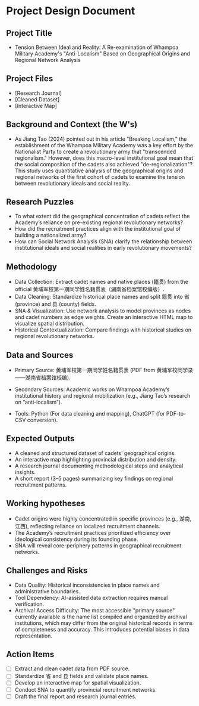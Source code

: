 # Project Design Document

## Project Title 

- Tension Between Ideal and Reality: A Re-examination of Whampoa Military Academy's "Anti-Localism" Based on Geographical Origins and Regional Network Analysis

## Project Files

- [Research Journal]
- [Cleaned Dataset]
- [Interactive Map]

## Background and Context (the W's)

- As Jiang Tao (2024) pointed out in his article "Breaking Localism," the establishment of the Whampoa Military Academy was a key effort by the Nationalist Party to create a revolutionary army that "transcended regionalism." However, does this macro-level institutional goal mean that the social composition of the cadets also achieved "de-regionalization"? This study uses quantitative analysis of the geographical origins and regional networks of the first cohort of cadets to examine the tension between revolutionary ideals and social reality.

## Research Puzzles

- To what extent did the geographical concentration of cadets reflect the Academy’s reliance on pre-existing regional revolutionary networks?
- How did the recruitment practices align with the institutional goal of building a nationalized army?
- How can Social Network Analysis (SNA) clarify the relationship between institutional ideals and social realities in early revolutionary movements?

## Methodology

- Data Collection: Extract cadet names and native places (籍贯) from the official 黄埔军校第一期同学姓名籍贯表（湖南省档案馆校编版）.
- Data Cleaning: Standardize historical place names and split 籍贯 into 省 (province) and 县 (county) fields.
- SNA & Visualization: Use network analysis to model provinces as nodes and cadet numbers as edge weights. Create an interactive HTML map to visualize spatial distribution.
- Historical Contextualization: Compare findings with historical studies on regional revolutionary networks.

## Data and Sources

- Primary Source: 黄埔军校第一期同学姓名籍贯表 (PDF from 黄埔军校同学录——湖南省档案馆校编).
- Secondary Sources:
  Academic works on Whampoa Academy’s institutional history and regional mobilization (e.g., Jiang Tao’s research on “anti-localism”).<br>
  
- Tools: Python (For data cleaning and mapping), ChatGPT (for PDF-to-CSV conversion).

## Expected Outputs

- A cleaned and structured dataset of cadets’ geographical origins.
- An interactive map highlighting provincial distribution and density.
- A research journal documenting methodological steps and analytical insights.
- A short report (3–5 pages) summarizing key findings on regional recruitment patterns.

## Working hypotheses

- Cadet origins were highly concentrated in specific provinces (e.g., 湖南, 江西), reflecting reliance on localized recruitment channels.
- The Academy’s recruitment practices prioritized efficiency over ideological consistency during its founding phase.
- SNA will reveal core-periphery patterns in geographical recruitment networks.

## Challenges and Risks

- Data Quality: Historical inconsistencies in place names and administrative boundaries.
- Tool Dependency: AI-assisted data extraction requires manual verification.
- Archival Access Difficulty: The most accessible "primary source" currently available is the name list compiled and organized by archival institutions, which may differ from the original historical records in terms of completeness and accuracy. This introduces potential biases in data representation.

## Action Items

- [ ] Extract and clean cadet data from PDF source.
- [ ] Standardize 省 and 县 fields and validate place names.
- [ ] Develop an interactive map for spatial visualization.
- [ ] Conduct SNA to quantify provincial recruitment networks.
- [ ] Draft the final report and research journal entries.

